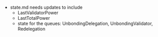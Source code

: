 
 - state.md needs updates to include 
   - LastValidatorPower
   - LastTotalPower
   - state for the queues: UnbondingDelegation, UnbondingValidator, Redelegation
